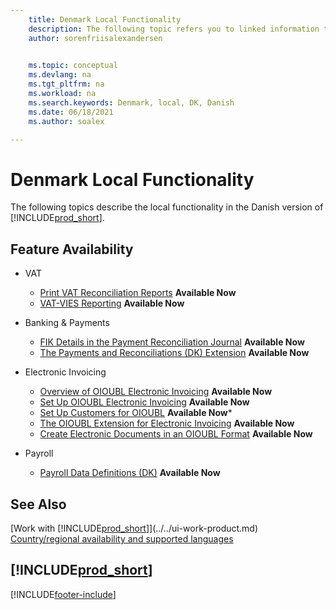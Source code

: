 ```yaml
---
    title: Denmark Local Functionality
    description: The following topic refers you to linked information that describes local functionality in Denmark.
    author: sorenfriisalexandersen

    
    ms.topic: conceptual
    ms.devlang: na
    ms.tgt_pltfrm: na
    ms.workload: na
    ms.search.keywords: Denmark, local, DK, Danish
    ms.date: 06/18/2021
    ms.author: soalex

---
```

# Denmark Local Functionality

The following topics describe the local functionality in the Danish version of [!INCLUDE[prod_short](../../includes/prod_short.md)].  

## Feature Availability

* VAT
    * [Print VAT Reconciliation Reports](how-to-print-vat-reconciliation-reports.md) **Available Now**
    * [VAT-VIES Reporting](vat-vies-reporting.md) **Available Now**

* Banking & Payments
    * [FIK Details in the Payment Reconciliation Journal](fik-details-in-the-payment-reconciliation-journal.md) **Available Now**
    * [The Payments and Reconciliations (DK) Extension](../../ui-extensions-payments-reconciliation-formats-dk.md) **Available Now**

* Electronic Invoicing
    * [Overview of OIOUBL Electronic Invoicing](oioubl-electronic-invoicing-overview.md) **Available Now**
    * [Set Up OIOUBL Electronic Invoicing](how-to-set-up-oioubl.md) **Available Now**
    * [Set Up Customers for OIOUBL](how-to-set-up-customers-for-oioubl.md) **Available Now***
    * [The OIOUBL Extension for Electronic Invoicing](ui-extensions-oioubl.md) **Available Now**
    * [Create Electronic Documents in an OIOUBL Format](how-to-create-electronic-documents-by-using-oioubl.md) **Available Now**

* Payroll
    * [Payroll Data Definitions (DK)](ui-extensions-payroll-data-definitions-dk.md) **Available Now**

## See Also

[Work with [!INCLUDE[prod_short](../../includes/prod_short.md)]](../../ui-work-product.md)  
[Country/regional availability and supported languages](/dynamics365/business-central/dev-itpro/compliance/apptest-countries-and-translations)  

## [!INCLUDE[prod_short](../../includes/free_trial_md.md)]  


[!INCLUDE[footer-include](../../includes/footer-banner.md)]